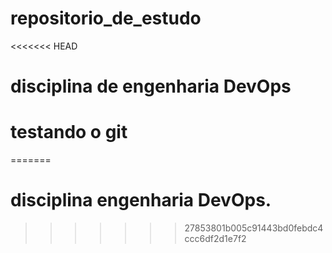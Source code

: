 # repositorio_de_estudo
<<<<<<< HEAD
# disciplina de engenharia DevOps
# testando o git
=======
# disciplina engenharia DevOps.
>>>>>>> 27853801b005c91443bd0febdc4ccc6df2d1e7f2

